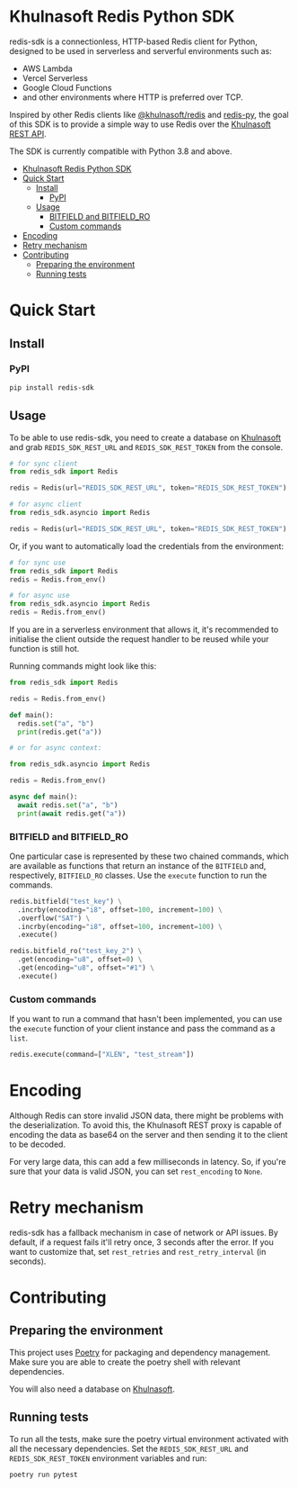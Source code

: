 # Khulnasoft Redis Python SDK

redis-sdk is a connectionless, HTTP-based Redis client for Python, designed to be used in serverless and serverful environments such as:
- AWS Lambda
- Vercel Serverless
- Google Cloud Functions
- and other environments where HTTP is preferred over TCP.

Inspired by other Redis clients like [@khulnasoft/redis](https://github.com/khulnasoft-lab/redis-sdk) and [redis-py](https://github.com/redis/redis-py),
the goal of this SDK is to provide a simple way to use Redis over the [Khulnasoft REST API](https://docs.khulnasoft.com/redis/features/restapi).

The SDK is currently compatible with Python 3.8 and above.

<!-- toc -->

- [Khulnasoft Redis Python SDK](#redis-sdk-python-sdk)
- [Quick Start](#quick-start)
  - [Install](#install)
    - [PyPI](#pypi)
  - [Usage](#usage)
    - [BITFIELD and BITFIELD\_RO](#bitfield-and-bitfield_ro)
    - [Custom commands](#custom-commands)
- [Encoding](#encoding)
- [Retry mechanism](#retry-mechanism)
- [Contributing](#contributing)
  - [Preparing the environment](#preparing-the-environment)
  - [Running tests](#running-tests)

<!-- tocstop -->

# Quick Start

## Install

### PyPI
```bash
pip install redis-sdk
```

## Usage
To be able to use redis-sdk, you need to create a database on [Khulnasoft](https://console.khulnasoft.com/)
and grab `REDIS_SDK_REST_URL` and `REDIS_SDK_REST_TOKEN` from the console.

```python
# for sync client
from redis_sdk import Redis

redis = Redis(url="REDIS_SDK_REST_URL", token="REDIS_SDK_REST_TOKEN")

# for async client
from redis_sdk.asyncio import Redis

redis = Redis(url="REDIS_SDK_REST_URL", token="REDIS_SDK_REST_TOKEN")
```

Or, if you want to automatically load the credentials from the environment:

```python
# for sync use
from redis_sdk import Redis
redis = Redis.from_env()

# for async use
from redis_sdk.asyncio import Redis
redis = Redis.from_env()
```

If you are in a serverless environment that allows it, it's recommended to initialise the client outside the request handler
to be reused while your function is still hot.

Running commands might look like this:

```python
from redis_sdk import Redis

redis = Redis.from_env()

def main():
  redis.set("a", "b")
  print(redis.get("a"))

# or for async context:

from redis_sdk.asyncio import Redis

redis = Redis.from_env()

async def main():  
  await redis.set("a", "b")
  print(await redis.get("a"))
```

### BITFIELD and BITFIELD_RO
One particular case is represented by these two chained commands, which are available as functions that return an instance of 
the `BITFIELD` and, respectively, `BITFIELD_RO` classes. Use the `execute` function to run the commands.

```python
redis.bitfield("test_key") \
  .incrby(encoding="i8", offset=100, increment=100) \
  .overflow("SAT") \
  .incrby(encoding="i8", offset=100, increment=100) \
  .execute()

redis.bitfield_ro("test_key_2") \
  .get(encoding="u8", offset=0) \
  .get(encoding="u8", offset="#1") \
  .execute()
```

### Custom commands
If you want to run a command that hasn't been implemented, you can use the `execute` function of your client instance
and pass the command as a `list`.

```python
redis.execute(command=["XLEN", "test_stream"])
```

# Encoding
Although Redis can store invalid JSON data, there might be problems with the deserialization.
To avoid this, the Khulnasoft REST proxy is capable of encoding the data as base64 on the server and then sending it to the client to be
decoded. 

For very large data, this can add a few milliseconds in latency. So, if you're sure that your data is valid JSON, you can set
`rest_encoding` to `None`.

# Retry mechanism
redis-sdk has a fallback mechanism in case of network or API issues. By default, if a request fails it'll retry once, 3 seconds 
after the error. If you want to customize that, set `rest_retries` and `rest_retry_interval` (in seconds).

# Contributing

## Preparing the environment
This project uses [Poetry](https://python-poetry.org) for packaging and dependency management. Make sure you are able to create the poetry shell with relevant dependencies.

You will also need a database on [Khulnasoft](https://console.khulnasoft.com/).

## Running tests
To run all the tests, make sure the poetry virtual environment activated with all 
the necessary dependencies. Set the `REDIS_SDK_REST_URL` and `REDIS_SDK_REST_TOKEN` environment variables and run:

```bash
poetry run pytest
```